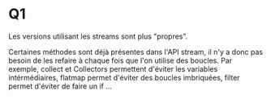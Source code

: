 # Q1
Les versions utilisant les streams sont plus "propres".

Certaines méthodes sont déjà présentes dans l'API stream, il n'y a donc pas besoin de les refaire à chaque fois que l'on utilise des boucles. 
Par exemple, collect et Collectors permettent d'éviter les variables intérmédiaires, flatmap permet d'éviter des boucles imbriquées, filter permet d'éviter de faire un if ...